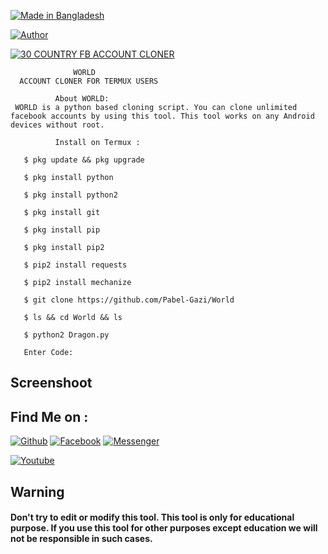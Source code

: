 <p align="left">
<a href="#"><img title="Made in Bangladesh" src="https://img.shields.io/badge/MADE%20IN-BANGLADESH-green?colorA=%23ff0000&colorB=%23017e40&style=for-the-badge"></a>

</p>
<a href="https://github.com/Pabel-Gazi"><img title="Author" src="https://img.shields.io/badge/Author-Pabel--Gazi-red.svg?style=for-the-badge&logo=github"></a>
</p>
<p align="left">
<a href="#"><img title="30 COUNTRY FB ACCOUNT CLONER" src="https://img.shields.io/badge/Bangladesh   30 COUNTRY%20FB ACCOUNT CLONER-blue?OmrAha23ff00000&colorB=%2300017e40&style=for-the-badge"></a>

                  WORLD
      ACCOUNT CLONER FOR TERMUX USERS

              About WORLD:
     WORLD is a python based cloning script. You can clone unlimited facebook accounts by using this tool. This tool works on any Android devices without root.

              Install on Termux :

       $ pkg update && pkg upgrade

       $ pkg install python

       $ pkg install python2

       $ pkg install git

       $ pkg install pip

       $ pkg install pip2

       $ pip2 install requests

       $ pip2 install mechanize

       $ git clone https://github.com/Pabel-Gazi/World

       $ ls && cd World && ls

       $ python2 Dragon.py

       Enter Code:  

## Screenshoot






## Find Me on :
[![Github](https://img.shields.io/badge/Github-Pabel--Gazi-green?style=for-the-badge&logo=github)](https://github.com/Pabel-Gazi)
[![Facebook](https://img.shields.io/badge/Facebook-green?style=for-the-badge&logo=facebook)](https://fb.com/pabel.Gazi.73345)
[![Messenger](https://img.shields.io/badge/Chat-Messenger-blue?style=for-the-badge&logo=messenger)](https://m.me/pabel.Gazi.73345)

<a href="https://www.youtube.com/channel/UCrgBg7jFJkNWYO1BEG7NQ2Q"><img title="Youtube" src="https://img.shields.io/badge/YOUTUBE-%40D-DRAGON-red?style=flat-square&logo=youtube"></a>

## Warning

#### Don't try to edit or modify this tool. This tool is only for educational purpose. If you use this tool for other purposes except education we will not be responsible in such cases.
